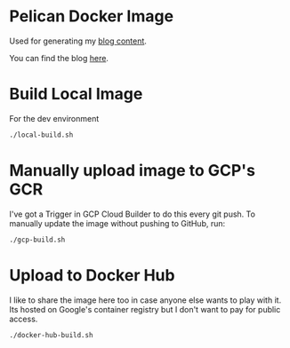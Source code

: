 # Pelican Docker Image

Used for generating my
[blog content](https://github.com/kylep/kyle.pericak.com).

You can find the blog [here](https://kyle.pericak.com).

# Build Local Image
For the dev environment
```bash
./local-build.sh
```

# Manually upload image to GCP's GCR
I've got a Trigger in GCP Cloud Builder to do this every git push.
To manually update the image without pushing to GitHub, run:
```bash
./gcp-build.sh
```

# Upload to Docker Hub
I like to share the image here too in case anyone else wants to play with it.
Its hosted on Google's container registry but I don't want to pay for public
access.
```bash
./docker-hub-build.sh
```

